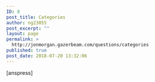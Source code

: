```yaml
---
ID: 8
post_title: Categories
author: ng23055
post_excerpt: ""
layout: page
permalink: >
  http://jonmorgan.gazerbeam.com/questions/categories
published: true
post_date: 2018-07-20 13:32:06
---
```

[anspress]